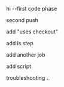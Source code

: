 hi --first code phase

second push

add "uses checkout"

add ls step

add another job

add script

troubleshooting .. 